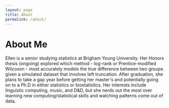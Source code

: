 ```yaml
---
layout: page
title: About
permalink: /about/
---
```


# About Me
Ellen is a senior studying statistics at Brigham Young University. Her Honors thesis (ongoing) explored which method - log-rank or Prentice-modified Wilcoxon - most accurately models the true difference between two groups given a simulated dataset that involves left truncation. After graduation, she plans to take a gap year before getting her master's and potentially going on to a Ph.D in either statistics or biostatistics. Her interests include linguistic computing, music, and D&D, but she nerds out the most over learning new computing/statistical skills and watching patterns come out of data.
